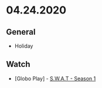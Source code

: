 # 04.24.2020

## General

- Holiday

## Watch

- \[Globo Play\] - [S.W.A.T - Season 1](https://www.instagram.com/p/B_Uqy1RJHL8/)


